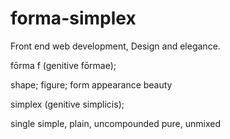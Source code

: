 # forma-simplex
Front end web development, Design and elegance.

fōrma f (genitive fōrmae); 

shape; figure; form
appearance
beauty

simplex (genitive simplicis); 

single
simple, plain, uncompounded
pure, unmixed

